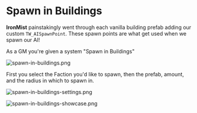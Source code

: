﻿# Spawn in Buildings

**IronMist** painstakingly went through each vanilla building prefab adding our custom `TW_AISpawnPoint`. These spawn points
are what get used when we spawn our AI! 

As a GM you're given a system "Spawn in Buildings"

![spawn-in-buildings.png](spawn-in-buildings.png)

First you select the Faction you'd like to spawn, then the prefab, amount, and the radius in which to spawn in.

![spawn-in-buildings-settings.png](spawn-in-buildings-settings.png)

![spawn-in-buildings-showcase.png](spawn-in-buildings-showcase.png)
